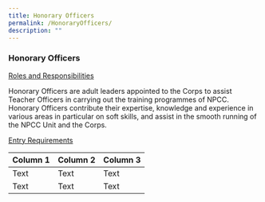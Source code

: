 ```yaml
---
title: Honorary Officers
permalink: /HonoraryOfficers/
description: ""
---
```

### Honorary Officers

<u>Roles and Responsibilities</u>

Honorary Officers are adult leaders appointed to the Corps to assist Teacher Officers in carrying out the training programmes of NPCC. Honorary Officers contribute their expertise, knowledge and experience in various areas in particular on soft skills, and assist in the smooth running of the NPCC Unit and the Corps.

<u>Entry Requirements</u>



| Column 1 | Column 2 | Column 3 |
| -------- | -------- | -------- |
| Text     | Text     | Text     |
| Text     | Text     | Text     |

